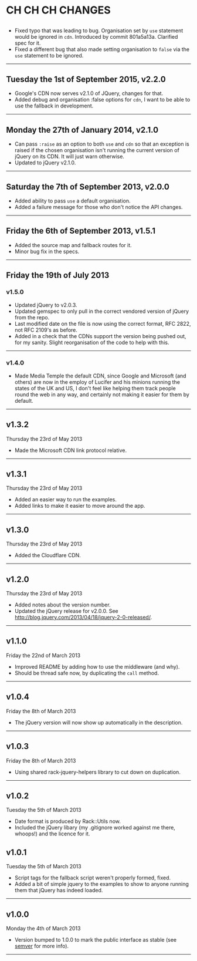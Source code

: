 # CH CH CH CHANGES #

##

* Fixed typo that was leading to bug. Organisation set by `use` statement would be ignored in `cdn`. Introduced by commit 801a5a13a. Clarified spec for it.
* Fixed a different bug that also made setting organisation to `false` via the `use` statement to be ignored.

----


## Tuesday the 1st of September 2015, v2.2.0 ##

* Google's CDN now serves v2.1.0 of JQuery, changes for that.
* Added debug and organisation :false options for `cdn`, I want to be able to use the fallback in development.

----


## Monday the 27th of January 2014, v2.1.0 ##

* Can pass `:raise` as an option to both `use` and `cdn` so that an exception is raised if the chosen organisation isn't running the current version of jQuery on its CDN. It will just warn otherwise.
* Updated to jQuery v2.1.0.

----


## Saturday the 7th of September 2013, v2.0.0 ##

* Added ability to pass `use` a default organisation.
* Added a failure message for those who don't notice the API changes.

----

## Friday the 6th of September 2013, v1.5.1 ##

* Added the source map and fallback routes for it.
* Minor bug fix in the specs.

----


## Friday the 19th of July 2013 ##

### v1.5.0 ###

* Updated jQuery to v2.0.3.
* Updated gemspec to only pull in the correct vendored version of jQuery from the repo.
* Last modified date on the file is now using the correct format, RFC 2822, not RFC 2109's as before.
* Added in a check that the CDNs support the version being pushed out, for my sanity. Slight reorganisation of the code to help with this.

----


### v1.4.0 ###

* Made Media Temple the default CDN, since Google and Microsoft (and others) are now in the employ of Lucifer and his minions running the states of the UK and US, I don't feel like helping them track people round the web in any way, and certainly not making it easier for them by default.

----


## v1.3.2 ##

Thursday the 23rd of May 2013

* Made the Microsoft CDN link protocol relative.

----


## v1.3.1 ##

Thursday the 23rd of May 2013

* Added an easier way to run the examples.
* Added links to make it easier to move around the app.

----


## v1.3.0 ##

Thursday the 23rd of May 2013

* Added the Cloudflare CDN.

____


## v1.2.0 ##

Thursday the 23rd of May 2013

* Added notes about the version number.
* Updated the jQuery release for v2.0.0. See http://blog.jquery.com/2013/04/18/jquery-2-0-released/.

----


## v1.1.0 ##

Friday the 22nd of March 2013

* Improved README by adding how to use the middleware (and why).
* Should be thread safe now, by duplicating the `call` method.

----

## v1.0.4 ##

Friday the 8th of March 2013

* The jQuery version will now show up automatically in the description.

----

## v1.0.3 ##

Friday the 8th of March 2013

* Using shared rack-jquery-helpers library to cut down on duplication.

----

## v1.0.2 ##

Tuesday the 5th of March 2013

* Date format is produced by Rack::Utils now.
* Included the jQuery libary (my .gitignore worked against me there, whoops!) and the licence for it.

## v1.0.1 ##

Tuesday the 5th of March 2013

* Script tags for the fallback script weren't properly formed, fixed.
* Added a bit of simple jquery to the examples to show to anyone running them that jQuery has indeed loaded.

----

## v1.0.0 ##

Monday the 4th of March 2013

* Version bumped to 1.0.0 to mark the public interface as stable (see [semver](http://semver.org/) for more info).

----
